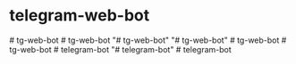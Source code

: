 # telegram-web-bot
#   t g - w e b - b o t  
 #   t g - w e b - b o t  
 "# tg-web-bot" 
"# tg-web-bot" 
#   t g - w e b - b o t  
 #   t g - w e b - b o t  
 #   t e l e g r a m - b o t  
 "# telegram-bot" 
#   t e l e g r a m - b o t  
 